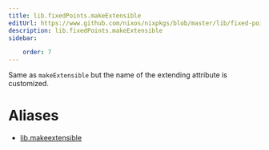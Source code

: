 ```yaml
---
title: lib.fixedPoints.makeExtensible
editUrl: https://www.github.com/nixos/nixpkgs/blob/master/lib/fixed-points.nix#L151C48
description: lib.fixedPoints.makeExtensible
sidebar:

    order: 7
---
```


Same as `makeExtensible` but the name of the extending attribute is
customized.


# Aliases

- [lib.makeextensible](/nix-doc-comments/reference/lib/lib-makeextensible)


